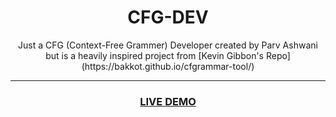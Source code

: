 <h1 align="center">CFG-DEV</h1>
<p align="center">Just a CFG (Context-Free Grammer) Developer created by Parv Ashwani but is a heavily inspired project from [Kevin Gibbon's Repo](https://bakkot.github.io/cfgrammar-tool/)</p>

<hr>

<h3 align="center">
  <a href="https://academicgit.github.io/CFG-DEV/">LIVE DEMO</a>
</h3>
